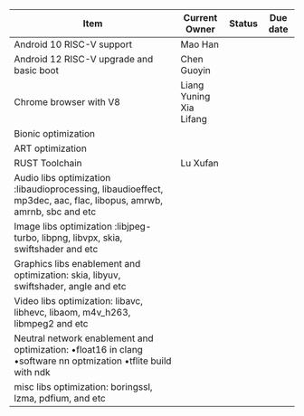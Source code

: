 | Item                                                         | Current Owner              | Status | Due date |
| ------------------------------------------------------------ | -------------------------- | ------ | -------- |
| Android 10 RISC-V  support                                   | Mao Han                    |        |          |
| Android 12 RISC-V  upgrade and basic boot                    | Chen Guoyin                |        |          |
| Chrome browser with V8                                       | Liang Yuning<br>Xia Lifang |        |          |
| Bionic optimization                                          |                            |        |          |
| ART optimization                                             |                            |        |          |
| RUST Toolchain                                               | Lu Xufan                   |        |          |
| Audio libs optimization :libaudioprocessing,  libaudioeffect,  mp3dec,  aac,  flac, libopus, amrwb, amrnb, sbc and etc |                            |        |          |
| Image libs optimization :libjpeg-turbo,  libpng, libvpx, skia, swiftshader  and etc |                            |        |          |
| Graphics libs enablement and  optimization: skia, libyuv, swiftshader,  angle and etc |                            |        |          |
| Video libs optimization: libavc, libhevc,  libaom, m4v_h263, libmpeg2 and etc |                            |        |          |
| Neutral network enablement and optimization:  •float16 in clang  •software nn optmization  •tflite build with ndk |                            |        |          |
| misc libs optimization: boringssl, lzma, pdfium, and etc     |                            |        |          |